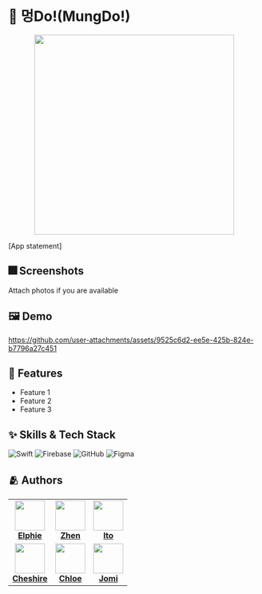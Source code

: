 # :iphone: 멍Do!(MungDo!)
<div align="center">
  <img src="https://github.com/user-attachments/assets/265b937a-b3f5-4177-a147-f4c9c0ba56d3" height="400"/>
</div>

[App statement]

## :fireworks: Screenshots

Attach photos if you are available

## :framed_picture: Demo


https://github.com/user-attachments/assets/9525c6d2-ee5e-425b-824e-b7796a27c451



## :pushpin: Features

- Feature 1
- Feature 2
- Feature 3


## :sparkles: Skills & Tech Stack

<div align="left">
  
  ![Swift](https://img.shields.io/badge/swift-F54A2A?style=for-the-badge&logo=swift&logoColor=white)
  ![Firebase](https://img.shields.io/badge/firebase-a08021?style=for-the-badge&logo=firebase&logoColor=ffcd34)
  ![GitHub](https://img.shields.io/badge/github-%23121011.svg?style=for-the-badge&logo=github&logoColor=white)
  ![Figma](https://img.shields.io/badge/figma-%23F24E1E.svg?style=for-the-badge&logo=figma&logoColor=white)
  
</div>


## :people_hugging: Authors

<div align="center">

<table>
  <tr>
    <td align="center">
      <a href="https://github.com/Jeha0101">
        <img src="https://github.com/Jeha0101.png" width="60"/><br/>
        <b>Elphie</b>
      </a>
    </td>
    <td align="center">
      <a href="https://github.com/whalswjd">
        <img src="https://github.com/whalswjd.png" width="60"/><br/>
        <b>Zhen</b>
      </a>
    </td>
    <td align="center">
      <a href="https://github.com/changjaemun">
        <img src="https://github.com/changjaemun.png" width="60"/><br/>
        <b>Ito</b>
      </a>
    </td>
  </tr>
  <tr>
    <td align="center">
      <a href="https://github.com/cheshire0105">
        <img src="https://github.com/cheshire0105.png" width="60"/><br/>
        <b>Cheshire</b>
      </a>
    </td>
    <td align="center">
      <a href="https://github.com/hemging">
        <img src="https://github.com/hemging.png" width="60"/><br/>
        <b>Chloe</b>
      </a>
    </td>
    <td align="center">
      <a href="https://github.com/jomii812">
        <img src="https://github.com/jomii812.png" width="60"/><br/>
        <b>Jomi</b>
      </a>
    </td>
  </tr>
</table>

</div>
